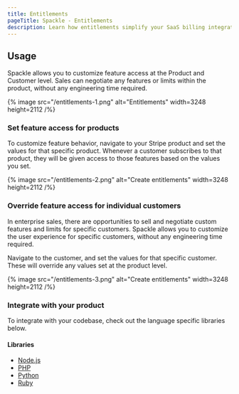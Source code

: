 ```yaml
---
title: Entitlements
pageTitle: Spackle - Entitlements
description: Learn how entitlements simplify your SaaS billing integration
---
```


## Usage

Spackle allows you to customize feature access at the Product and Customer level. Sales can negotiate any features or limits within the product, without any engineering time required.

{% image src="/entitlements-1.png" alt="Entitlements" width=3248 height=2112 /%}

### Set feature access for products

To customize feature behavior, navigate to your Stripe product and set the values for that specific product. Whenever a customer subscribes to that product, they will be given access to those features based on the values you set.

{% image src="/entitlements-2.png" alt="Create entitlements" width=3248 height=2112 /%}


### Override feature access for individual customers

In enterprise sales, there are opportunities to sell and negotiate custom features and limits for specific customers. Spackle allows you to customize the user experience for specific customers, without any engineering time required.

Navigate to the customer, and set the values for that specific customer. These will override any values set at the product level.

{% image src="/entitlements-3.png" alt="Create entitlements" width=3248 height=2112 /%}

### Integrate with your product

To integrate with your codebase, check out the language specific libraries below.

#### Libraries

* [Node.js](/node)
* [PHP](/php)
* [Python](/python)
* [Ruby](/ruby)